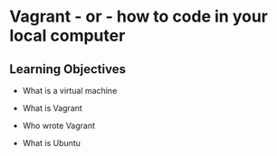 # Vagrant - or - how to code in your local computer

## Learning Objectives

* What is a virtual machine

* What is Vagrant

* Who wrote Vagrant

* What is Ubuntu
